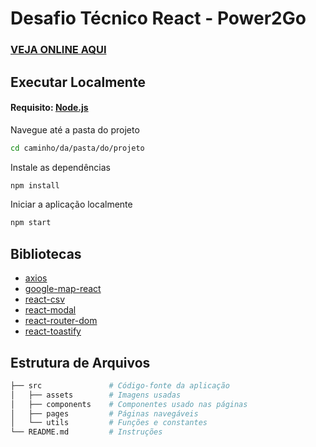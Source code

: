 # Desafio Técnico React - Power2Go

### [VEJA ONLINE AQUI](https://power2go-tech-challenge.web.app/)

## Executar Localmente

#### Requisito: [Node.js](https://nodejs.org/en/download/current)

Navegue até a pasta do projeto
~~~bash  
cd caminho/da/pasta/do/projeto
~~~

Instale as dependências
~~~bash  
npm install
~~~

Iniciar a aplicação localmente
~~~bash  
npm start
~~~

## Bibliotecas

 + [axios](https://github.com/axios/axios)
 + [google-map-react](https://github.com/google-map-react/google-map-react)
 + [react-csv](https://github.com/react-csv/react-csv)
 + [react-modal](https://github.com/reactjs/react-modal)
 + [react-router-dom](https://github.com/remix-run/react-router)
 + [react-toastify](https://github.com/fkhadra/react-toastify)

## Estrutura de Arquivos

```sh
├── src               # Código-fonte da aplicação
│   ├── assets        # Imagens usadas
│   ├── components    # Componentes usado nas páginas
│   ├── pages         # Páginas navegáveis
│   └── utils         # Funções e constantes
└── README.md         # Instruções
```